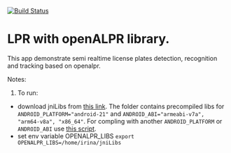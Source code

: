 [![Build Status](https://travis-ci.com/hoopoe/FR-android-dlib-opencv.svg?branch=master)](https://travis-ci.com/hoopoe/FR-android-dlib-opencv)

LPR with openALPR library.
============

This app demonstrate semi realtime license plates detection, recognition and tracking based on openalpr.

Notes:

1. To run:
  * download jniLibs from [this link](https://drive.google.com/open?id=1cFe2ZsTcLpimlh39E-VFJZc3MHTouIIm). The folder contains precompiled libs for `ANDROID_PLATFORM="android-21"` and `ANDROID_ABI="armeabi-v7a", "arm64-v8a", "x86_64"`. For compling with another `ANDROID_PLATFORM` or `ANDROID_ABI` use [this script](https://gist.github.com/jav974/072425f14927e6ca2c7a4439d8ac5457).
  * set env variable OPENALPR_LIBS
`export OPENALPR_LIBS=/home/irina/jniLibs`
